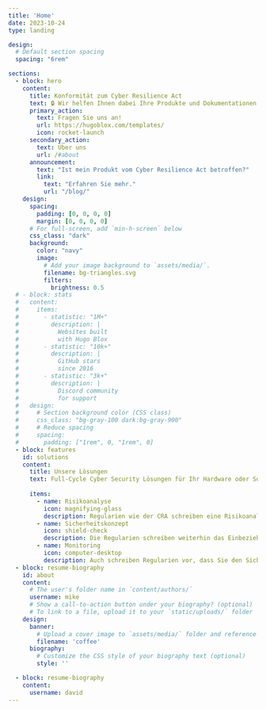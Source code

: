 ```yaml
---
title: 'Home'
date: 2023-10-24
type: landing

design:
  # Default section spacing
  spacing: "6rem"

sections:
  - block: hero
    content:
      title: Konformität zum Cyber Resilience Act
      text: 🔒 Wir helfen Ihnen dabei Ihre Produkte und Dokumentationen konform zu aktuellen EU IT-Sicherheitsrichtlinien zu gestalten. 🔒
      primary_action:
        text: Fragen Sie uns an!
        url: https://hugoblox.com/templates/
        icon: rocket-launch
      secondary_action:
        text: Über uns
        url: /#about
      announcement:
        text: "Ist mein Produkt vom Cyber Resilience Act betroffen?"
        link:
          text: "Erfahren Sie mehr."
          url: "/blog/"
    design:
      spacing:
        padding: [0, 0, 0, 0]
        margin: [0, 0, 0, 0]
      # For full-screen, add `min-h-screen` below
      css_class: "dark"
      background:
        color: "navy"
        image:
          # Add your image background to `assets/media/`.
          filename: bg-triangles.svg
          filters:
            brightness: 0.5
  # - block: stats
  #   content:
  #     items:  
  #       - statistic: "1M+"
  #         description: |
  #           Websites built  
  #           with Hugo Blox
  #       - statistic: "10k+"
  #         description: |
  #           GitHub stars  
  #           since 2016
  #       - statistic: "3k+"
  #         description: |
  #           Discord community  
  #           for support
  #   design:
  #     # Section background color (CSS class)
  #     css_class: "bg-gray-100 dark:bg-gray-900"
  #     # Reduce spacing
  #     spacing:
  #       padding: ["1rem", 0, "1rem", 0]
  - block: features
    id: solutions 
    content:
      title: Unsere Lösungen
      text: Full-Cycle Cyber Security Lösungen für Ihr Hardware oder Software Produkt. Konzentrieren Sie sich auf Ihr Kerngeschäft.
  
      items:
        - name: Risikoanalyse
          icon: magnifying-glass
          description: Regularien wie der CRA schreiben eine Risikoanalyse als Teil der technischen Dokumentation Ihres Produkts vor. Wir helfen Ihnen bei der Durchführung der Analyse und der Erstellung der entsprechenden Dokumentation.
        - name: Sicherheitskonzept
          icon: shield-check
          description: Die Regularien schreiben weiterhin das Einbeziehen von Cybersicherheit während des gesamten Produktzyklus vor. Gerne helfen wir Ihnen dabei Ihr Produkt sicher zu gestalten und beraten zu wirksamen Maßnahmen, welche die Sicherheitsrisiken minimieren. 
        - name: Monitoring
          icon: computer-desktop
          description: Auch schreiben Regularien vor, dass Sie den Sicherheitszustands Ihres Produktes in Betrieb überprüfen und Sicherheitsvorfälle melden. Gerne entwickeln wir mit Ihnen gemeinsam Lösungen, wie Sie einen sicheren Betrieb Ihres Produktes beurteilen können. 
  - block: resume-biography
    id: about
    content:
      # The user's folder name in `content/authors/`
      username: mike
      # Show a call-to-action button under your biography? (optional)
      # To link to a file, upload it to your `static/uploads/` folder
    design:
      banner:
        # Upload a cover image to `assets/media/` folder and reference its filename here (optional)
        filename: 'coffee'
      biography:
        # Customize the CSS style of your biography text (optional)
        style: ''

  - block: resume-biography
    content:
      username: david
---
```

